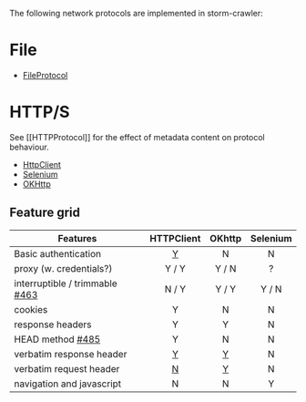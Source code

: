 The following network protocols are implemented in storm-crawler:

# File
* [FileProtocol](https://github.com/DigitalPebble/storm-crawler/blob/master/core/src/main/java/com/digitalpebble/stormcrawler/protocol/file/FileProtocol.java)

# HTTP/S

See [[HTTPProtocol]] for the effect of metadata content on protocol behaviour.

* [HttpClient](https://github.com/DigitalPebble/storm-crawler/blob/master/core/src/main/java/com/digitalpebble/stormcrawler/protocol/httpclient/HttpProtocol.java)
* [Selenium](https://github.com/DigitalPebble/storm-crawler/blob/master/core/src/main/java/com/digitalpebble/stormcrawler/protocol/selenium/SeleniumProtocol.java)
* [OKHttp](https://github.com/DigitalPebble/storm-crawler/blob/master/core/src/main/java/com/digitalpebble/stormcrawler/protocol/okhttp/HttpProtocol.java)

## Feature grid

| Features             | HTTPClient | OKhttp | Selenium |
|----------------------|:----------:|:------:|:--------:|
| Basic authentication |      [Y](https://github.com/DigitalPebble/storm-crawler/pull/589)     |    N   |     N    |
| proxy (w. credentials?) |       Y / Y     |  Y / N      |      ?    |
| interruptible / trimmable [#463](https://github.com/DigitalPebble/storm-crawler/issues/463)|    N / Y       |   Y / Y    |    Y / N      |
| cookies                   |     Y       |   N     |    N      |
| response headers                   |     Y       |   Y     |    N      |
| HEAD method [#485](https://github.com/DigitalPebble/storm-crawler/issues/485)|     Y       |   N     |    N      |
| verbatim response header |  [Y](https://github.com/DigitalPebble/storm-crawler/issues/317)     |   [Y](https://github.com/DigitalPebble/storm-crawler/issues/506)    |    N      |
| verbatim request header |  [N](https://github.com/DigitalPebble/storm-crawler/issues/317)     |    [Y](https://github.com/DigitalPebble/storm-crawler/issues/506)    |    N      |
| navigation and javascript | N | N | Y |